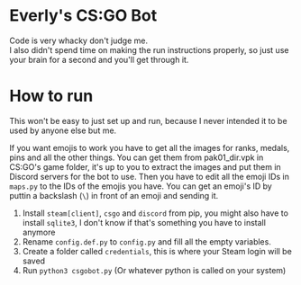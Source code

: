 # Everly's CS:GO Bot

Code is very whacky don't judge me. \
I also didn't spend time on making the run instructions properly, so just use your brain for a second and you'll get through it.

# How to run

This won't be easy to just set up and run, because I never intended it to be used by anyone else but me.

If you want emojis to work you have to get all the images for ranks, medals, pins and all the other things. You can get them from pak01_dir.vpk in CS:GO's game folder, it's up to you to extract the images and put them in Discord servers for the bot to use. Then you have to edit all the emoji IDs in `maps.py` to the IDs of the emojis you have. You can get an emoji's ID by puttin a backslash (`\`) in front of an emoji and sending it.

 1. Install `steam[client]`, `csgo` and `discord` from pip, you might also have to install `sqlite3`, I don't know if that's something you have to install anymore
 2. Rename `config.def.py` to `config.py` and fill all the empty variables.
 3. Create a folder called `credentials`, this is where your Steam login will be saved
 4. Run `python3 csgobot.py` (Or whatever python is called on your system)